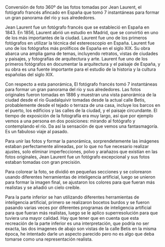 
Conversión de foto 360º de las fotos tomadas por Jean Laurent, el fotógrafo francés afincado en España que tomó 7 instantáneas para formar un gran panorama del río y sus alrededores.

Jean Laurent fue un fotógrafo francés que se estableció en España en 1843. En 1856, Laurent abrió un estudio en Madrid, que se convirtió en uno de los más importantes de la ciudad. Laurent fue uno de los primeros fotógrafos en utilizar la técnica del estereoscopio en España. Laurent fue uno de los fotógrafos más prolíficos de España en el siglo XIX. Su obra abarca una amplia gama de temas, incluyendo retratos, vistas de ciudades y paisajes, y fotografías de arquitectura y arte. Laurent fue uno de los primeros fotógrafos en documentar la arquitectura y el paisaje de España, y su obra es una fuente importante para el estudio de la historia y la cultura españolas del siglo XIX.

Con respecto a esta panorámica, El fotógrafo francés tomó 7 instantáneas para formar un gran panorama del río y sus alrededores. Las fotos originales fueron tomadas en 1886 y muestran una vista panorámica de la ciudad desde el río Guadalquivir tomadas desde la actual calle Betis, probablemente desde el tejado o terraza de una casa, incluye los barcos en el puerto, los edificios y las calles de la ciudad, y el paisaje circundante. El tiempo de exposición de la fotografía era muy largo, así que por ejemplo vemos a una persona en dos posiciones: mirando al fotógrafo y contemplando el río. Da así la sensación de que vemos una fantasmagoría. Es un fabuloso viaje al pasado.

Para unir las fotos y formar la panorámica, sorprendetemente las imágenes estaban perfectamente alineadas, por lo que no fue necesario realizar ajustes, solo eliminar imperfecciones, polvo y arañazos que existían en las fotos originales, Jean Laurent fue un fotógrafo excepcional y sus fotos estaban tomadas con gran precisión.

Para colorear la foto, se dividió en pequeñas secciones y se colorearon usando diferentes herramientas de inteligencia artificial, luego se unieron para formar la imagen final, se ajustaron los colores para que fueran más realistas y se añadió un cielo creíble.

Para la parte inferior se han utilizando diferentes herramientas de inteligencia artificial, primero se realizaron bocetos burdos y se fueron pasando varias veces por diferentes programas de inteligencia artificial para que fueran más realistas, luego se le aplico superresolución para que tuviera una mayor calidad. Hay que tener que en cuenta que esta recreación de la parte inferior es una interpretación, que podría no ser exacta, las dos imagenes de abajo son vistas de la calle Betis en la misma época, he intentado darle un aspecto parecido pero no es algo que deba tomarse como una representación realista.